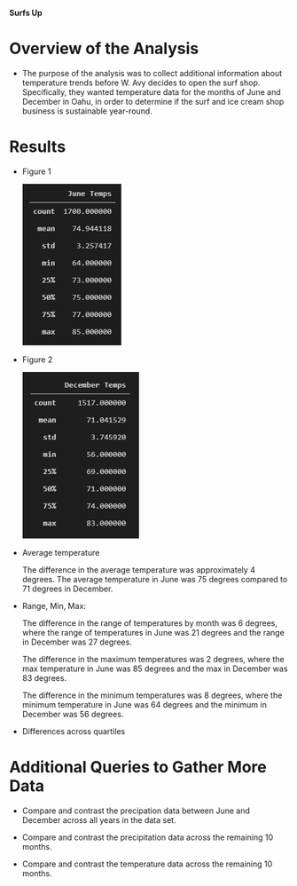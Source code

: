__Surfs Up__

# Overview of the Analysis

- The purpose of the analysis was to collect additional information about temperature trends before W. Avy decides to open the surf shop. Specifically, they wanted temperature data for the months of June and December in Oahu, in order to determine if the surf and ice cream shop business is sustainable year-round.

# Results

- Figure 1

    ![](Screenshots/JuneTemps.png)

- Figure 2

    ![](Screenshots/DecemberTemps.png)

- Average temperature

    The difference in the average temperature was approximately 4 degrees. The average temperature in June was 75 degrees compared to 71 degrees in December.

- Range, Min, Max:

    The difference in the range of temperatures by month was 6 degrees, where the range of temperatures in June was 21 degrees and the range in December was 27 degrees.

    The difference in the maximum temperatures was 2 degrees, where the max temperature in June was 85 degrees and the max in December was 83 degrees.

    The difference in the minimum temperatures was 8 degrees, where the minimum temperature in June was 64 degrees and the minimum in December was 56 degrees.

- Differences across quartiles

    

# Additional Queries to Gather More Data

- Compare and contrast the precipation data between June and December across all years in the data set.

- Compare and contrast the precipitation data across the remaining 10 months.

- Compare and contrast the temperature data across the remaining 10 months.